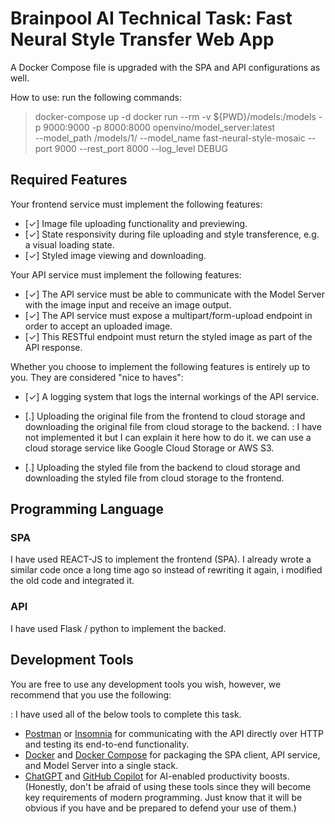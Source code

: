 # Brainpool AI Technical Task: Fast Neural Style Transfer Web App

A Docker Compose file is upgraded with the SPA and API configurations as well.

How to use: run the following commands:
> docker-compose up -d
> docker run --rm -v ${PWD}/models:/models -p 9000:9000 -p 8000:8000 openvino/model_server:latest \
--model_path /models/1/ --model_name fast-neural-style-mosaic --port 9000 --rest_port 8000 --log_level DEBUG

## Required Features

Your frontend service must implement the following features:
- [✓] Image file uploading functionality and previewing.
- [✓] State responsivity during file uploading and style transference, e.g. a visual loading state.
- [✓] Styled image viewing and downloading.

Your API service must implement the following features:
- [✓] The API service must be able to communicate with the Model Server with the image input and receive an image output.
- [✓] The API service must expose a multipart/form-upload endpoint in order to accept an uploaded image.
- [✓] This RESTful endpoint must return the styled image as part of the API response.

Whether you choose to implement the following features is entirely up to you. They are considered "nice to haves":
- [✓] A logging system that logs the internal workings of the API service.
- [.] Uploading the original file from the frontend to cloud storage and downloading the original file from cloud storage to the backend.
: I have not implemented it but I can explain it here how to do it. we can use a cloud storage service like Google Cloud Storage or AWS S3. 

- [.] Uploading the styled file from the backend to cloud storage and downloading the styled file from cloud storage to the frontend.

## Programming Language

### SPA
I have used REACT-JS to implement the frontend (SPA). I already wrote a similar code once a long time ago so instead of rewriting it again, i modified the old code and integrated it.

### API
I have used Flask / python to implement the backed.

## Development Tools

You are free to use any development tools you wish, however, we recommend that you use the following:

: I have used all of the below tools to complete this task.

- [Postman](https://www.postman.com/) or [Insomnia](https://insomnia.rest/) for communicating with the API directly over HTTP and testing its end-to-end functionality.
- [Docker](https://www.docker.com/) and [Docker Compose](https://docs.docker.com/compose/) for packaging the SPA client, API service, and Model Server into a single stack.
- [ChatGPT](https://chat.openai.com) and [GitHub Copilot](https://github.com/features/copilot/) for AI-enabled productivity boosts.
(Honestly, don't be afraid of using these tools since they will become key requirements of modern programming. Just know that it will be obvious if you have and be prepared to defend your use of them.)
